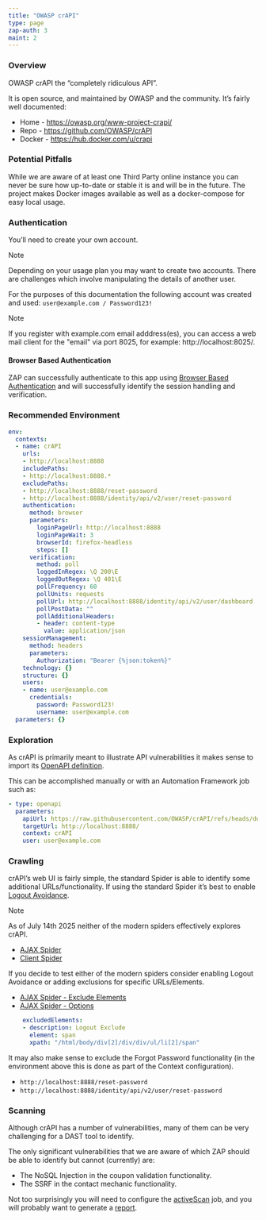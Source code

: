```yaml
---
title: "OWASP crAPI"
type: page
zap-auth: 3
maint: 2
---
```


### Overview

OWASP crAPI the “completely ridiculous API”.

It is open source, and maintained by OWASP and the community. It’s fairly well documented: 

* Home - https://owasp.org/www-project-crapi/
* Repo - https://github.com/OWASP/crAPI
* Docker - https://hub.docker.com/u/crapi

### Potential Pitfalls

While we are aware of at least one Third Party online instance you can never be sure how up-to-date or stable it is and will be in the future. The project makes Docker images available as well as a docker-compose for easy local usage.

### Authentication

You’ll need to create your own account.

> [!NOTE]
> Depending on your usage plan you may want to create two accounts. There are challenges which involve manipulating the details of another user.

For the purposes of this documentation the following account was created and used:
`user@example.com / Password123!`

> [!NOTE]
> If you register with example.com email adddress(es), you can access a web mail client for the "email" via port 8025, for example: http://localhost:8025/.

#### Browser Based Authentication

ZAP can successfully authenticate to this app using [Browser Based Authentication](/docs/desktop/addons/authentication-helper/browser-auth/) and will successfully identify the session handling and verification.

### Recommended Environment

```yaml
env:
  contexts:
  - name: crAPI
    urls:
    - http://localhost:8888
    includePaths:
    - http://localhost:8888.*
    excludePaths:
    - http://localhost:8888/reset-password
    - http://localhost:8888/identity/api/v2/user/reset-password
    authentication:
      method: browser
      parameters:
        loginPageUrl: http://localhost:8888
        loginPageWait: 3
        browserId: firefox-headless
        steps: []
      verification:
        method: poll
        loggedInRegex: \Q 200\E
        loggedOutRegex: \Q 401\E
        pollFrequency: 60
        pollUnits: requests
        pollUrl: http://localhost:8888/identity/api/v2/user/dashboard
        pollPostData: ""
        pollAdditionalHeaders:
        - header: content-type
          value: application/json
    sessionManagement:
      method: headers
      parameters:
        Authorization: "Bearer {%json:token%}"
    technology: {}
    structure: {}
    users:
    - name: user@example.com
      credentials:
        password: Password123!
        username: user@example.com
  parameters: {}
```

### Exploration

As crAPI is primarily meant to illustrate API vulnerabilities it makes sense to import its [OpenAPI definition](https://raw.githubusercontent.com/OWASP/crAPI/refs/heads/develop/openapi-spec/crapi-openapi-spec.json).

This can be accomplished manually or with an Automation Framework job such as:

```yaml
- type: openapi
  parameters:
    apiUrl: https://raw.githubusercontent.com/OWASP/crAPI/refs/heads/develop/openapi-spec/crapi-openapi-spec.json
    targetUrl: http://localhost:8888/
    context: crAPI
    user: user@example.com
```

### Crawling

crAPI’s web UI is fairly simple, the standard Spider is able to identify some additional URLs/functionality. If using the standard Spider it’s best to enable [Logout Avoidance](/docs/desktop/addons/spider/options/#logout-avoidance).

> [!NOTE]
> As of July 14th 2025 neither of the modern spiders effectively explores crAPI.
> * [AJAX Spider](/docs/desktop/addons/ajax-spider/)
> * [Client Spider](/docs/desktop/addons/client-side-integration/spider/)


If you decide to test either of the modern spiders consider enabling Logout Avoidance or adding exclusions for specific URLs/Elements.
- [AJAX Spider - Exclude Elements](/docs/desktop/addons/ajax-spider/context/#excluded-elements)
- [AJAX Spider - Options](/docs/desktop/addons/ajax-spider/options/)

```yaml
    excludedElements:
    - description: Logout Exclude
      element: span
      xpath: "/html/body/div[2]/div/div/ul/li[2]/span"
```

It may also make sense to exclude the Forgot Password functionality (in the environment above this is done as part of the Context configuration).
- `http://localhost:8888/reset-password`
- `http://localhost:8888/identity/api/v2/user/reset-password`

### Scanning

Although crAPI has a number of vulnerabilities, many of them can be very challenging for a DAST tool to identify.

The only significant vulnerabilities that we are aware of which ZAP should be able to identify but cannot (currently) are:
- The NoSQL Injection in the coupon validation functionality.
- The SSRF in the contact mechanic functionality.

Not too surprisingly you will need to configure the [activeScan](/docs/desktop/addons/automation-framework/job-ascan/) job, and you will probably want to generate a [report](/docs/desktop/addons/report-generation/automation/).